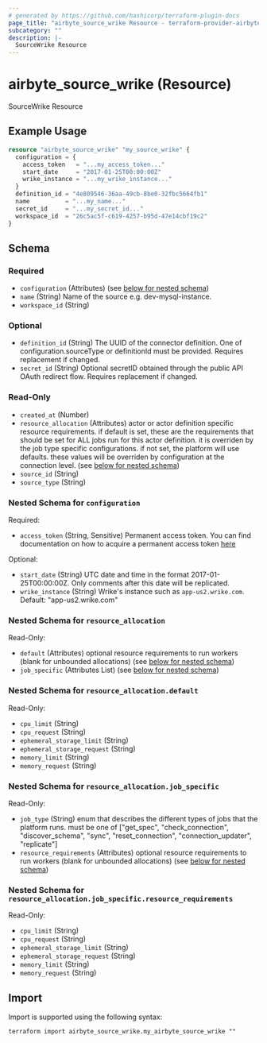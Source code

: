 ```yaml
---
# generated by https://github.com/hashicorp/terraform-plugin-docs
page_title: "airbyte_source_wrike Resource - terraform-provider-airbyte"
subcategory: ""
description: |-
  SourceWrike Resource
---
```


# airbyte_source_wrike (Resource)

SourceWrike Resource

## Example Usage

```terraform
resource "airbyte_source_wrike" "my_source_wrike" {
  configuration = {
    access_token   = "...my_access_token..."
    start_date     = "2017-01-25T00:00:00Z"
    wrike_instance = "...my_wrike_instance..."
  }
  definition_id = "4e809546-36aa-49cb-8be0-32fbc5664fb1"
  name          = "...my_name..."
  secret_id     = "...my_secret_id..."
  workspace_id  = "26c5ac5f-c619-4257-b95d-47e14cbf19c2"
}
```

<!-- schema generated by tfplugindocs -->
## Schema

### Required

- `configuration` (Attributes) (see [below for nested schema](#nestedatt--configuration))
- `name` (String) Name of the source e.g. dev-mysql-instance.
- `workspace_id` (String)

### Optional

- `definition_id` (String) The UUID of the connector definition. One of configuration.sourceType or definitionId must be provided. Requires replacement if changed.
- `secret_id` (String) Optional secretID obtained through the public API OAuth redirect flow. Requires replacement if changed.

### Read-Only

- `created_at` (Number)
- `resource_allocation` (Attributes) actor or actor definition specific resource requirements. if default is set, these are the requirements that should be set for ALL jobs run for this actor definition. it is overriden by the job type specific configurations. if not set, the platform will use defaults. these values will be overriden by configuration at the connection level. (see [below for nested schema](#nestedatt--resource_allocation))
- `source_id` (String)
- `source_type` (String)

<a id="nestedatt--configuration"></a>
### Nested Schema for `configuration`

Required:

- `access_token` (String, Sensitive) Permanent access token. You can find documentation on how to acquire a permanent access token  <a href="https://developers.wrike.com/oauth-20-authorization/">here</a>

Optional:

- `start_date` (String) UTC date and time in the format 2017-01-25T00:00:00Z. Only comments after this date will be replicated.
- `wrike_instance` (String) Wrike's instance such as `app-us2.wrike.com`. Default: "app-us2.wrike.com"


<a id="nestedatt--resource_allocation"></a>
### Nested Schema for `resource_allocation`

Read-Only:

- `default` (Attributes) optional resource requirements to run workers (blank for unbounded allocations) (see [below for nested schema](#nestedatt--resource_allocation--default))
- `job_specific` (Attributes List) (see [below for nested schema](#nestedatt--resource_allocation--job_specific))

<a id="nestedatt--resource_allocation--default"></a>
### Nested Schema for `resource_allocation.default`

Read-Only:

- `cpu_limit` (String)
- `cpu_request` (String)
- `ephemeral_storage_limit` (String)
- `ephemeral_storage_request` (String)
- `memory_limit` (String)
- `memory_request` (String)


<a id="nestedatt--resource_allocation--job_specific"></a>
### Nested Schema for `resource_allocation.job_specific`

Read-Only:

- `job_type` (String) enum that describes the different types of jobs that the platform runs. must be one of ["get_spec", "check_connection", "discover_schema", "sync", "reset_connection", "connection_updater", "replicate"]
- `resource_requirements` (Attributes) optional resource requirements to run workers (blank for unbounded allocations) (see [below for nested schema](#nestedatt--resource_allocation--job_specific--resource_requirements))

<a id="nestedatt--resource_allocation--job_specific--resource_requirements"></a>
### Nested Schema for `resource_allocation.job_specific.resource_requirements`

Read-Only:

- `cpu_limit` (String)
- `cpu_request` (String)
- `ephemeral_storage_limit` (String)
- `ephemeral_storage_request` (String)
- `memory_limit` (String)
- `memory_request` (String)

## Import

Import is supported using the following syntax:

```shell
terraform import airbyte_source_wrike.my_airbyte_source_wrike ""
```
